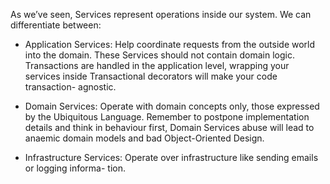 As we’ve seen, Services represent operations inside our system. We can differentiate between:

* Application Services: Help coordinate requests from the outside world into the domain. These Services should not contain domain logic. Transactions are handled in the application level, wrapping your services inside Transactional decorators will make your code transaction- agnostic.
* Domain Services: Operate with domain concepts only, those expressed by the Ubiquitous Language. Remember to postpone implementation details and think in behaviour first, Domain Services abuse will lead to anaemic domain models and bad Object-Oriented Design.

* Infrastructure Services: Operate over infrastructure like sending emails or logging informa- tion.



